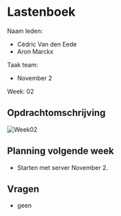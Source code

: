 # Lastenboek

Naam leden: 
- Cédric Van den Eede
- Aron Marckx

Taak team:
- November 2

Week: 02

## Opdrachtomschrijving
![Week02](https://github.com/HoGentTIN/p3ops-1920-red/blob/November2/Servers/November2/Lastenboek/Screenshots%20lastenboek/week02.png)

## Planning volgende week

- Starten met server November 2.

## Vragen
- geen
